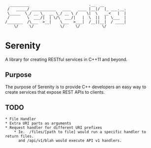     
      _________                           .__  __          
     /   _____/ ___________   ____   ____ |__|/  |_ ___.__.
     \_____  \_/ __ \_  __ \_/ __ \ /    \|  \   __<   |  |
     /        \  ___/|  | \/\  ___/|   |  \  ||  |  \___  |
    /_______  /\___  >__|    \___  >___|  /__||__|  / ____|
        \/     \/            \/     \/          \/     


# Serenity
A library for creating RESTful services in C++11 and beyond.


## Purpose
The purpose of Serenity is to provide C++ developers an easy way to create
services that expose REST APIs to clients.

## TODO

    * File Handler
    * Extra URI parts as arguments
    * Request handler for different URI prefixes
        * Ie.  /files/[path to file] would run a specific handler to return files.
          and /api/v1/blah would execute API v1 handlers.

